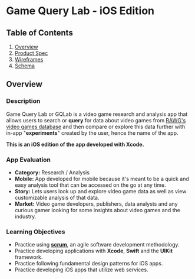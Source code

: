 # Game Query Lab - iOS Edition

## Table of Contents
1. [Overview](#Overview)
1. [Product Spec](#Product-Spec)
1. [Wireframes](#Wireframes)
2. [Schema](#Schema)

## Overview
### Description
Game Query Lab or GQLab is a video game research and analysis app that allows users to search or **query** for data about video games from [RAWG's video games database](https://rawg.io/) and then compare or explore this data further with in-app "**experiments**" created by the user, hence the name of the app.  

**This is an iOS edition of the app developed with Xcode.**

### App Evaluation
- **Category:** Research / Analysis
- **Mobile:** App developed for mobile because it's meant to be a quick and easy analysis tool that can be accessed on the go at any time.
- **Story:** Lets users look up and explore video game data as well as view customizable analysis of that data.
- **Market:** Video game developers, publishers, data analysts and any curious gamer looking for some insights about video games and the industry.

### Learning Objectives
- Practice using [**scrum**](https://www.scrum.org/resources/what-is-scrum), an agile software development methodology.
- Practice developing applications with **Xcode**, **Swift** and the **UIKit** framework.
- Practice following fundamental design patterns for iOS apps.
- Practice developing iOS apps that utilize web services.
